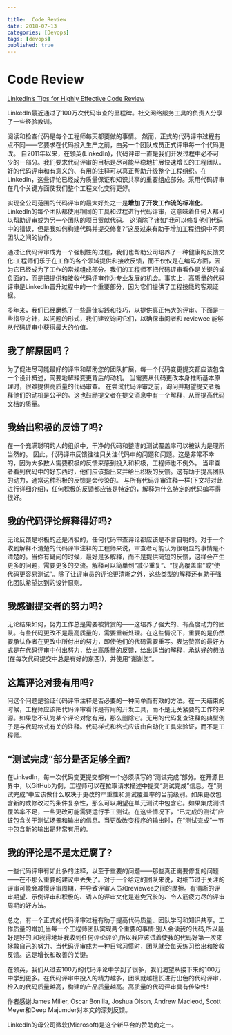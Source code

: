 ```yaml
---

title:  Code Review
date: 2018-07-13
categories: [Devops]
tags: [devops]
published: true
---
```


# Code Review

[LinkedIn’s Tips for Highly Effective Code Review](https://thenewstack.io/linkedin-code-review/)

LinkedIn最近通过了100万次代码审查的里程碑。社交网络服务工具的负责人分享了一些经验教训。

阅读和检查代码是每个工程师每天都要做的事情。
然而，正式的代码评审过程有点不同——它要求在代码投入生产之前，由另一个团队成员正式评审每一个代码更改。
自2011年以来，在领英(LinkedIn)，代码评审一直是我们开发过程中必不可少的一部分。我们要求代码评审的目标是尽可能平稳地扩展快速增长的工程团队。
好的代码评审和有意义的、有用的注释可以真正帮助升级整个工程组织。在LinkedIn，这些评论已经成为质量保证和知识共享的重要组成部分。采用代码评审在几个关键方面使我们整个工程文化变得更好。

实现全公司范围的代码评审的最大好处之一是**增加了开发工作流的标准化**。
LinkedIn的每个团队都使用相同的工具和过程进行代码评审，这意味着任何人都可以帮助评审或为另一个团队的项目贡献代码。
这消除了诸如“我可以修复他们代码中的错误，但是我如何构建代码并提交修复?”这反过来有助于增加工程组织中不同团队之间的协作。

通过让代码评审成为一个强制性的过程，我们也帮助公司培养了一种健康的反馈文化:工程师们乐于在工作的各个领域提供和接收反馈，而不仅仅是在编码方面，因为它已经成为了工作的常规组成部分。我们的工程师不把代码评审看作是关键的或负面的，而是把提供和接收代码评审作为专业发展的机会。事实上，高质量的代码评审是LinkedIn晋升过程中的一个重要部分，因为它们提供了工程技能的客观证据。

多年来，我们已经磨练了一些最佳实践和技巧，以提供真正伟大的评审。下面是一些指导方针，以问题的形式，我们建议询问它们，以确保审阅者和 reviewee 能够从代码评审中获得最大的价值。

## 我了解原因吗？

为了促进尽可能最好的评审和帮助您的团队扩展，每一个代码变更提交都应该包含一个设计概述，简要地解释变更背后的动机。
当需要从代码更改本身推断基本原理时，很难提供高质量的代码审查。
在尝试代码评审之前，询问并期望提交者解释他们的动机是公平的。这也鼓励提交者在提交消息中有一个解释，从而提高代码文档的质量。

## 我给出积极的反馈了吗?

在一个充满聪明的人的组织中，干净的代码和整洁的测试覆盖率可以被认为是理所当然的。
因此，代码评审反馈往往只关注代码中的问题和问题。这是非常不幸的，因为大多数人需要积极的反馈来感到投入和积极，工程师也不例外。
当审查者看到代码中的好东西时，他们应该指出来并给出积极的反馈。这有助于提高团队的动力，通常这种积极的反馈是会传染的。
与所有代码评审注释一样(下文将对此进行详细介绍)，任何积极的反馈都应该是特定的，解释为什么特定的代码编写得很好。

## 我的代码评论解释得好吗?

无论反馈是积极的还是消极的，任何代码审查评论都应该是不言自明的。对于一个收到解释不清楚的代码评审注释的工程师来说，审查者可能认为很明显的事情是不清楚的。当你有疑问的时候，最好是多解释，而不是提供简短的反馈，这样会产生更多的问题，需要更多的交流。解释可以简单到“减少重复”、“提高覆盖率”或“使代码更容易测试”。除了让评审员的评论更清晰之外，这些类型的解释还有助于强化团队希望达到的设计原则。

## 我感谢提交者的努力吗?

无论结果如何，努力工作总是需要被赞赏的——这培养了强大的、有高度动力的团队。有些代码更改不是最高质量的，需要重新处理。在这些情况下，重要的是仍然要承认作者在更改中所付出的努力，即使他们的代码需要重写。表达赞赏的最好方式是在代码评审中付出努力，给出高质量的反馈，给出适当的解释，承认好的想法(在每次代码提交中总是有好的东西!)，并使用“谢谢您”。

## 这篇评论对我有用吗?

问这个问题是验证代码评审注释是否必要的一种简单而有效的方法。在一天结束的时候，工程师应该把代码评审看作是有用的开发工具，而不是无关紧要的工作的来源。如果您不认为某个评论对您有用，那么删除它。无用的代码复查注释的典型例子是与代码格式有关的注释。代码样式和格式应该由自动化工具来验证，而不是工程师。

## “测试完成”部分是否足够全面?

在LinkedIn，每一次代码变更提交都有一个必须填写的“测试完成”部分。在开源世界中，以GitHub为例，工程师可以在拉取请求描述中提交“测试完成”信息。在“测试完成”中应该做什么取决于更改的严重性和测试覆盖率的当前级别。如果更改包含新的或修改过的条件复杂性，那么可以期望在单元测试中包含它。如果集成测试覆盖率不足，一些更改可能需要运行手工测试。在这些情况下，“已完成的测试”应该包含关于测试场景和输出的信息。当更改改变程序的输出时，在“测试完成”一节中包含新的输出是非常有用的。

## 我的评论是不是太迂腐了?

一些代码评审有如此多的注释，以至于重要的问题——那些真正需要修复的问题——在不那么重要的建议中丢失了。对于一个给定的团队来说，对细节过于关注的评审可能会减慢评审周期，并导致评审人员和reviewee之间的摩擦。有清晰的评审期望、示例评审和积极的、诱人的评审文化是避免冗长的、令人筋疲力尽的评审周期的好方法。

总之，有一个正式的代码评审过程有助于提高代码质量、团队学习和知识共享。工作质量的增加,当每一个工程师团队实现两个重要的事情:别人会读我的代码,所以最好是好的,和我得地址我收到任何评论评论,所以我应该试着使我的代码好第一次来拯救自己的努力。当代码评审成为一种日常习惯时，团队就会每天练习给出和接收反馈。这是增长和改善的关键。

在领英，我们从过去100万的代码评论中学到了很多，我们渴望从接下来的100万中学到更多。在代码评审中投入的精力越多，团队就越擅长进行出色的代码评审，检入的代码质量越高，构建的产品质量越高。高质量的代码评审具有传染性!

作者感谢James Miller, Oscar Bonilla, Joshua Olson, Andrew Macleod, Scott Meyer和Deep Majumder对本文的深刻反馈。

LinkedIn的母公司微软(Microsoft)是这个新平台的赞助商之一。

